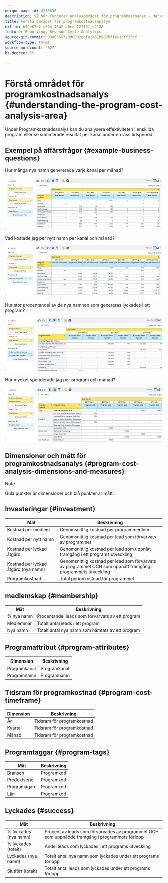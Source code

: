 ```yaml
---
unique-page-id: 4718636
description: Så här fungerar analysområdet för programkostnader - Marketo Docs - produktdokumentation
title: Förstå området för programkostnadsanalys
exl-id: b59e07a2-c804-46a2-b0ca-127191fd2188
feature: Reporting, Revenue Cycle Analytics
source-git-commit: 09a656c3a0d0002edfa1a61b987bff4c1dff33cf
workflow-type: tm+mt
source-wordcount: '327'
ht-degree: 2%

---
```


# Förstå området för programkostnadsanalys {#understanding-the-program-cost-analysis-area}

Under Programkostnadsanalys kan du analysera effektiviteten i enskilda program eller se summerade resultat per kanal under en viss tidsperiod.

## Exempel på affärsfrågor {#example-business-questions}

Hur många nya namn genererade varje kanal per månad?

![](assets/image2015-5-6-14-3a13-3a47.png)

Vad kostade jag per nytt namn per kanal och månad?

![](assets/image2015-5-6-14-3a16-3a28.png)

Hur stor procentandel av de nya namnen som genereras lyckades i ett program?

![](assets/image2015-5-6-14-3a31-3a15.png)

Hur mycket spenderade jag per program och månad?

![](assets/image2015-5-6-14-3a36-3a34.png)

## Dimensioner och mått för programkostnadsanalys {#program-cost-analysis-dimensions-and-measures}

>[!NOTE]
>
>Gula punkter är dimensioner och blå punkter är mått.

## Investeringar {#investment}

| Mät | Beskrivning |
|---|---|
| Kostnad per medlem | Genomsnittlig kostnad per programmedlem |
| Kostnad per nytt namn | Genomsnittlig kostnad per lead som förvärvats av programmet |
| Kostnad per lyckad åtgärd | Genomsnittlig kostnad per lead som uppnått framgång i ett programs utveckling |
| Kostnad per lyckad åtgärd (nya namn) | Genomsnittlig kostnad per lead som förvärvats av programmet OCH som uppnått framgång i programmets utveckling |
| Programkostnad | Total periodkostnad för programmet |

## medlemskap {#membership}

<table>
 <tbody>
  <tr>
   <th>Mät</th>
   <th>Beskrivning</th>
  </tr>
  <tr>
   <td>% nya namn</td>
   <td>Procentandel leads som förvärvats av ett program</td>
  </tr>
  <tr>
   <td>Medlemmar</td>
   <td>Totalt antal leads i ett program</td>
  </tr>
  <tr>
   <td>Nya namn</td>
   <td>Totalt antal nya namn som hämtats av ett program</td>
  </tr>
 </tbody>
</table>

## Programattribut {#program-attributes}

| Dimension | Beskrivning |
|---|---|
| Programkanal | Programkanal |
| Programnamn | Programnamn |

## Tidsram för programkostnad {#program-cost-timeframe}

| Dimension | Beskrivning |
|---|---|
| År | Tidsram för programkostnad |
| Kvartal | Tidsram för programkostnad |
| Månad | Tidsram för programkostnad |

## Programtaggar {#program-tags}

| Mät | Beskrivning |
|---|---|
| Bransch | Programkod |
| Produktserie | Programkod |
| Programägare | Programkod |
| Län | Programkod |

## Lyckades {#success}

| Mät | Beskrivning |
|---|---|
| % lyckades (nya namn) | Procent av leads som förvärvades av programmet OCH som uppnådde framgång i programmets förlopp |
| % lyckades (totalt) | Andel leads som lyckades i ett programs utveckling |
| Lyckades (nya namn) | Totalt antal nya namn som lyckades under ett programs förlopp |
| Slutfört (totalt) | Totalt antal leads som lyckades under ett programs förlopp |
